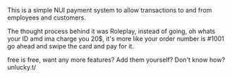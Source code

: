 This is a simple NUI payment system to allow transactions to and from employees and customers.

The thought process behind it was Roleplay, instead of going, oh whats your ID amd ima charge you 20$, 
it's more like your order number is #1001 go ahead and swipe the card and pay for it.

free is free, want any more features? Add them yourself? Don't know how? unlucky.t/
